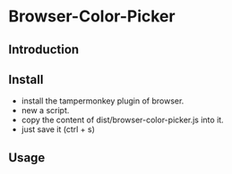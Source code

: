 # Browser-Color-Picker

## Introduction

## Install

- install the tampermonkey plugin of browser.
- new a script.
- copy the content of dist/browser-color-picker.js into it.
- just save it (ctrl + s)

## Usage
